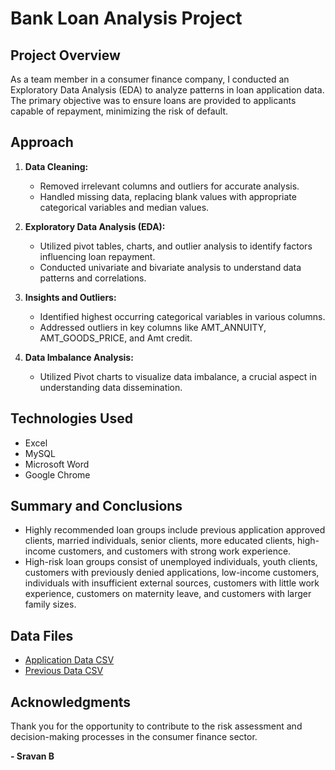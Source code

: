 # Bank Loan Analysis Project

## Project Overview

As a team member in a consumer finance company, I conducted an Exploratory Data Analysis (EDA) to analyze patterns in loan application data. The primary objective was to ensure loans are provided to applicants capable of repayment, minimizing the risk of default.

## Approach

1. **Data Cleaning:**
   - Removed irrelevant columns and outliers for accurate analysis.
   - Handled missing data, replacing blank values with appropriate categorical variables and median values.

2. **Exploratory Data Analysis (EDA):**
   - Utilized pivot tables, charts, and outlier analysis to identify factors influencing loan repayment.
   - Conducted univariate and bivariate analysis to understand data patterns and correlations.

3. **Insights and Outliers:**
   - Identified highest occurring categorical variables in various columns.
   - Addressed outliers in key columns like AMT_ANNUITY, AMT_GOODS_PRICE, and Amt credit.

4. **Data Imbalance Analysis:**
   - Utilized Pivot charts to visualize data imbalance, a crucial aspect in understanding data dissemination.

## Technologies Used
- Excel
- MySQL
- Microsoft Word
- Google Chrome

## Summary and Conclusions

- Highly recommended loan groups include previous application approved clients, married individuals, senior clients, more educated clients, high-income customers, and customers with strong work experience.
- High-risk loan groups consist of unemployed individuals, youth clients, customers with previously denied applications, low-income customers, individuals with insufficient external sources, customers with little work experience, customers on maternity leave, and customers with larger family sizes.

## Data Files
- [Application Data CSV](link_to_application_data.csv)
- [Previous Data CSV](link_to_previous_data.csv)

## Acknowledgments
Thank you for the opportunity to contribute to the risk assessment and decision-making processes in the consumer finance sector.

**- Sravan B**
